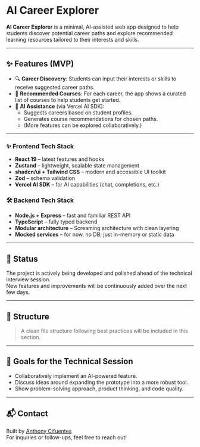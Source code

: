 # AI Career Explorer

**AI Career Explorer** is a minimal, AI-assisted web app designed to help students discover potential career paths and explore recommended learning resources tailored to their interests and skills.

---

## ✨ Features (MVP)

- 🔍 **Career Discovery**: Students can input their interests or skills to receive suggested career paths.
- 📘 **Recommended Courses**: For each career, the app shows a curated list of courses to help students get started.
- 🧠 **AI Assistance** (via Vercel AI SDK):
  - Suggests careers based on student profiles.
  - Generates course recommendations for chosen paths.
  - (More features can be explored collaboratively.)

---

### ✨ Frontend Tech Stack

- **React 19** – latest features and hooks
- **Zustand** – lightweight, scalable state management
- **shadcn/ui + Tailwind CSS** – modern and accessible UI toolkit
- **Zod** – schema validation
- **Vercel AI SDK** – for AI capabilities (chat, completions, etc.)

### 🛠 Backend Tech Stack

- **Node.js + Express** – fast and familiar REST API
- **TypeScript** – fully typed backend
- **Modular architecture** – Screaming architecture with clean layering
- **Mocked services** – for now, no DB; just in-memory or static data

---

## 🔄 Status

The project is actively being developed and polished ahead of the technical interview session.  
New features and improvements will be continuously added over the next few days.

---

## 📂 Structure

> A clean file structure following best practices will be included in this section.

---

## 🤝 Goals for the Technical Session

- Collaboratively implement an AI-powered feature.
- Discuss ideas around expanding the prototype into a more robust tool.
- Show problem-solving approach, product thinking, and code quality.

---

## 📬 Contact

Built by [Anthony Cifuentes](https://github.com/anthonycifuentes)  
For inquiries or follow-ups, feel free to reach out!
